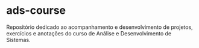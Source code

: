 # ads-course
Repositório dedicado ao acompanhamento e desenvolvimento de projetos, exercícios e anotações do curso de Análise e Desenvolvimento de Sistemas.
